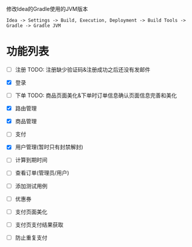 


修改Idea的Gradle使用的JVM版本
``` text
Idea -> Settings -> Build, Execution, Deployment -> Build Tools -> Gradle -> Gradle JVM 
```


# 功能列表
- [ ] 注册 TODO: 注册缺少验证码&注册成功之后还没有发邮件
- [x] 登录
- [ ] 下单 TODO: 商品页面美化&下单时订单信息确认页面信息完善和美化


- [x] 路由管理
- [x] 商品管理
- [ ] 支付
- [x] 用户管理(暂时只有封禁解封)
- [ ] 计算到期时间
- [ ] 查看订单(管理员/用户)
- [ ] 添加测试用例
- [ ] 优惠券
- [ ] 支付页面美化
- [ ] 支付页支付结果获取
- [ ] 防止重复支付



